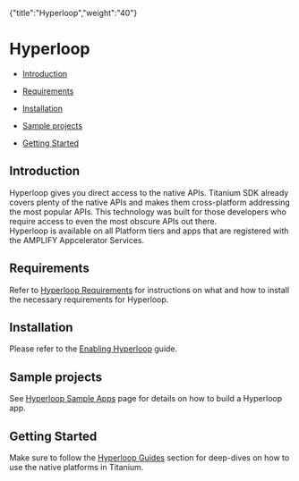 {"title":"Hyperloop","weight":"40"} 

# Hyperloop

*   [Introduction](#Introduction)
    
*   [Requirements](#Requirements)
    
*   [Installation](#Installation)
    
*   [Sample projects](#Sampleprojects)
    
*   [Getting Started](#GettingStarted)
    

## Introduction

Hyperloop gives you direct access to the native APIs. Titanium SDK already covers plenty of the native APIs and makes them cross-platform addressing the most popular APIs. This technology was built for those developers who require access to even the most obscure APIs out there.  
Hyperloop is available on all Platform tiers and apps that are registered with the AMPLIFY Appcelerator Services.

## Requirements

Refer to [Hyperloop Requirements](/docs/appc/Titanium_SDK/Titanium_SDK_Guide/Hyperloop/Hyperloop_Guides/Hyperloop_Requirements/) for instructions on what and how to install the necessary requirements for Hyperloop.

## Installation

Please refer to the [Enabling Hyperloop](/docs/appc/Titanium_SDK/Titanium_SDK_Guide/Hyperloop/Enabling_Hyperloop/) guide.

## Sample projects

See [Hyperloop Sample Apps](/docs/appc/Titanium_SDK/Titanium_SDK_Guide/Hyperloop/Hyperloop_Sample_Apps/) page for details on how to build a Hyperloop app.

## Getting Started

Make sure to follow the [Hyperloop Guides](/docs/appc/Titanium_SDK/Titanium_SDK_Guide/Hyperloop/Hyperloop_Guides/) section for deep-dives on how to use the native platforms in Titanium.